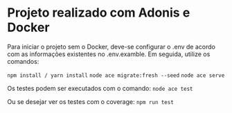 # Projeto realizado com Adonis e Docker

Para iniciar o projeto sem o Docker, deve-se configurar o .env de acordo com as informações existentes no .env.examble. 
Em seguida, utilize os comandos:

  `npm install / yarn install`
  `node ace migrate:fresh --seed`
  `node ace serve`
  
Os testes podem ser executados com o comando:
  `node ace test`
 
Ou se desejar ver os testes com o coverage:
  `npm run test`
